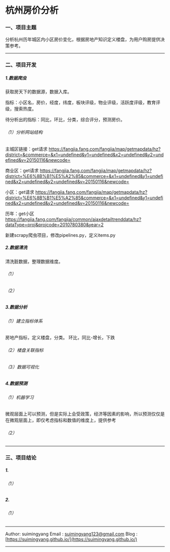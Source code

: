 # 杭州房价分析

### 一、项目主题
分析杭州历年城区内小区房价变化，根据房地产知识定义楼盘，为用户购房提供决策参考。

----

### 二、项目开发

##### 1.数据爬虫
获取房天下的数据源，数据入库。

指标：小区名，房价，经度，纬度，板块评级，物业评级，活跃度评级，教育评级，搜索热度。

待分析出的指标：同比，环比，分类，综合评分，预测房价。
###### （1）分析网站结构

主城区链接：get请求
    https://fangjia.fang.com/fangjia/map/getmapdata/hz?district=&commerce=&x1=undefined&y1=undefined&x2=undefined&y2=undefined&v=20150116&newcode=

商业区：get请求
    https://fangjia.fang.com/fangjia/map/getmapdata/hz?district=%E6%8B%B1%E5%A2%85&commerce=&x1=undefined&y1=undefined&x2=undefined&y2=undefined&v=20150116&newcode=

小区：get请求
    https://fangjia.fang.com/fangjia/map/getmapdata/hz?district=%E6%8B%B1%E5%A2%85&commerce=&x1=undefined&y1=undefined&x2=undefined&y2=undefined&v=20150116&newcode=

历年：get小区
    https://fangjia.fang.com/fangjia/common/ajaxdetailtrenddata/hz?dataType=proj&projcode=2010780380&year=2

新建scrapy爬虫项目，修改pipelines.py，定义items.py

##### 2.数据清洗
清洗脏数据，整理数据维度。
###### （1）

###### （2）




##### 3.数据分析
###### （1）建立指标体系
房地产指标，定义楼盘，分类。
环比，同比-增长，下跌

###### （2）楼盘关联指标

###### （3）数据可视化

##### 4.数据预测
###### （1）机器学习
微观层面上可以预测，但是实际上会受政策，经济等因素的影响，所以预测仅仅是在微观层面上，即仅考虑指标和数值的维度上，提供参考
###### （2）


-----

### 三、项目结论
##### 1.
###### （1）

##### 2.
###### （1）


----

Author: suimingyang
Email : suimingyang123@gmail.com
Blog  : [https://suimingyang.github.io/](https://suimingyang.github.io/)

----



